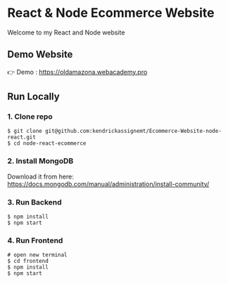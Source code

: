 # React & Node Ecommerce Website

Welcome to my React and Node website

## Demo Website

👉 Demo : https://oldamazona.webacademy.pro


## Run Locally

### 1. Clone repo

```
$ git clone git@github.com:kendrickassignemt/Ecommerce-Website-node-react.git
$ cd node-react-ecommerce
```

### 2. Install MongoDB

Download it from here: https://docs.mongodb.com/manual/administration/install-community/

### 3. Run Backend

```
$ npm install
$ npm start
```

### 4. Run Frontend

```
# open new terminal
$ cd frontend
$ npm install
$ npm start
```


